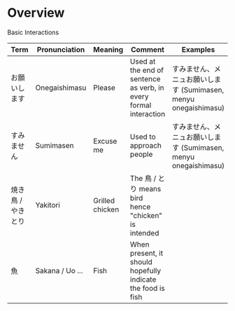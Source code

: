 
# Overview 

Basic Interactions 

| Term  | Pronunciation  |  Meaning | Comment  | Examples  |
|---|---|---|---|---|
| お願いします  |  Onegaishimasu | Please  | Used at the end of sentence as verb, in every formal interaction | すみません、メニュお願いします (Sumimasen, menyu onegaishimasu) |
| すみません  | Sumimasen  | Excuse me  | Used to approach people  | すみません、メニュお願いします (Sumimasen, menyu onegaishimasu) |
| 焼き鳥 / やきとり  | Yakitori  | Grilled chicken  |  The 鳥 / とり means bird hence "chicken" is intended |  |
| 魚  | Sakana / Uo ...  | Fish  |  When present, it should hopefully indicate the food is fish |  |



